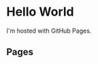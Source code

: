 <html>
<body>
  <h1>Hello World</h1>
    <p>I'm hosted with GitHub Pages.</p>
  <h2>Pages</h2>  
</body>
</html>
